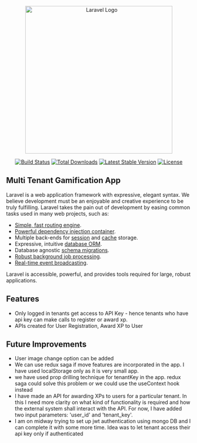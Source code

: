 <p align="center"><a href="https://laravel.com" target="_blank"><img src="https://raw.githubusercontent.com/laravel/art/master/logo-lockup/5%20SVG/2%20CMYK/1%20Full%20Color/laravel-logolockup-cmyk-red.svg" width="400" alt="Laravel Logo"></a></p>

<p align="center">
<a href="https://github.com/laravel/framework/actions"><img src="https://github.com/laravel/framework/workflows/tests/badge.svg" alt="Build Status"></a>
<a href="https://packagist.org/packages/laravel/framework"><img src="https://img.shields.io/packagist/dt/laravel/framework" alt="Total Downloads"></a>
<a href="https://packagist.org/packages/laravel/framework"><img src="https://img.shields.io/packagist/v/laravel/framework" alt="Latest Stable Version"></a>
<a href="https://packagist.org/packages/laravel/framework"><img src="https://img.shields.io/packagist/l/laravel/framework" alt="License"></a>
</p>

## Multi Tenant Gamification App

Laravel is a web application framework with expressive, elegant syntax. We believe development must be an enjoyable and creative experience to be truly fulfilling. Laravel takes the pain out of development by easing common tasks used in many web projects, such as:

- [Simple, fast routing engine](https://laravel.com/docs/routing).
- [Powerful dependency injection container](https://laravel.com/docs/container).
- Multiple back-ends for [session](https://laravel.com/docs/session) and [cache](https://laravel.com/docs/cache) storage.
- Expressive, intuitive [database ORM](https://laravel.com/docs/eloquent).
- Database agnostic [schema migrations](https://laravel.com/docs/migrations).
- [Robust background job processing](https://laravel.com/docs/queues).
- [Real-time event broadcasting](https://laravel.com/docs/broadcasting).

Laravel is accessible, powerful, and provides tools required for large, robust applications.

## Features

- Only logged in tenants get access to API Key - hence tenants who have api key can make calls to register or award xp.
- APIs created for User Registration, Award XP to User

## Future Improvements

- User image change option can be added
- We can use redux saga if move features are incorporated in the app. I have used localStorage only as it is very small app.
- we have used prop drilling technique for tenantKey in the app. redux saga could solve this problem or we could use the useContext hook instead
- I have made an API for awarding XPs to users for a particular tenant. In this I need more clarity on what kind of functionality is required and how the external system shall interact with the API. For now, I have added two input parameters: 'user_id' and 'tenant_key'.
- I am on midway trying to set up jwt authentication using mongo DB and I can complete it with some more time.
Idea was to let tenant access their api key only if authenticated
